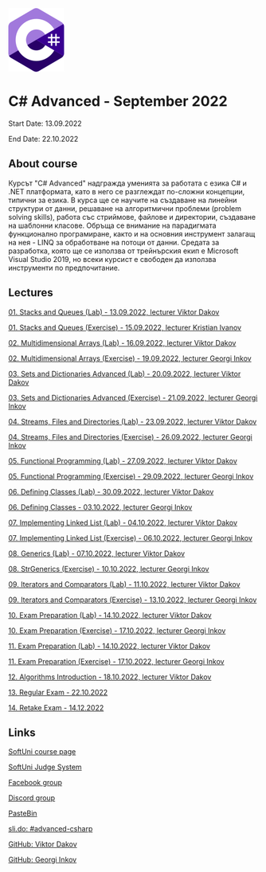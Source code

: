 <picture>
  <img alt="C# Logo" src="CSharp.svg">
</picture>



# C# Advanced - September 2022

Start Date: 13.09.2022

End Date: 22.10.2022


## About course 


Курсът "C# Advanced" надгражда уменията за работата с езика C# и .NET платформата, като в него се разглеждат по-сложни концепции, типични за езика. В курса ще се научите на създаване на линейни структури от данни, решаване на алгоритмични проблеми (problem solving skills), работа със стриймове, файлове и директории, създаване на шаблонни класове. Обръща се внимание на парадигмата функционално програмиране, както и на основния инструмент залагащ на нея - LINQ за обработване на потоци от данни. Средата за разработка, която ще се използва от трейнърския екип е Microsoft Visual Studio 2019, но всеки курсист е свободен да използва инструменти по предпочитание.


## Lectures 

[01. Stacks and Queues (Lab) - 13.09.2022, lecturer Viktor Dakov](01.Stacks-and-Queues/01.Lab)

[01. Stacks and Queues (Exercise) - 15.09.2022, lecturer Kristian Ivanov](01.Stacks-and-Queues/01.Exercise)

[02. Multidimensional Arrays (Lab) - 16.09.2022, lecturer Viktor Dakov](02.Multidimensional-Arrays/02.Lab)

[02. Multidimensional Arrays (Exercise) - 19.09.2022, lecturer Georgi Inkov](02.Multidimensional-Arrays/02.Exercise)

[03. Sets and Dictionaries Advanced (Lab) - 20.09.2022, lecturer Viktor Dakov](03.Sets-and-Dictionaries-Advanced/03.Lab)

[03. Sets and Dictionaries Advanced (Exercise) - 21.09.2022, lecturer Georgi Inkov](03.Sets-and-Dictionaries-Advanced/03.Exercise)

[04. Streams, Files and Directories (Lab) - 23.09.2022, lecturer Viktor Dakov](04.Streams-Files-and-Directories/04.Lab)

[04. Streams, Files and Directories (Exercise) - 26.09.2022, lecturer Georgi Inkov](04.Streams-Files-and-Directories/04.Exercise)

[05. Functional Programming (Lab) - 27.09.2022, lecturer Viktor Dakov](05.Functional-Programming/05.Lab)

[05. Functional Programming (Exercise) - 29.09.2022, lecturer Georgi Inkov](05.Functional-Programming/05.Exercise)

[06. Defining Classes (Lab) - 30.09.2022, lecturer Viktor Dakov]()

[06. Defining Classes - 03.10.2022, lecturer Georgi Inkov]()

[07. Implementing Linked List (Lab) - 04.10.2022, lecturer Viktor Dakov](https://github.com/AntonBlagoev/CSharp-Advanced)

[07. Implementing Linked List (Exercise) - 06.10.2022, lecturer Georgi Inkov](https://github.com/AntonBlagoev/CSharp-Advanced)

[08. Generics (Lab) - 07.10.2022, lecturer Viktor Dakov](https://github.com/AntonBlagoev/CSharp-Advanced)

[08. StrGenerics (Exercise) - 10.10.2022, lecturer Georgi Inkov](https://github.com/AntonBlagoev/CSharp-Advanced)

[09. Iterators and Comparators (Lab) - 11.10.2022, lecturer Viktor Dakov](https://github.com/AntonBlagoev/CSharp-Advanced)

[09. Iterators and Comparators (Exercise) - 13.10.2022, lecturer Georgi Inkov](https://github.com/AntonBlagoev/CSharp-Advanced)

[10. Exam Preparation (Lab) - 14.10.2022, lecturer Viktor Dakov](https://github.com/AntonBlagoev/CSharp-Advanced)

[10. Exam Preparation (Exercise) - 17.10.2022, lecturer Georgi Inkov](https://github.com/AntonBlagoev/CSharp-Advanced)

[11. Exam Preparation (Lab) - 14.10.2022, lecturer Viktor Dakov](https://github.com/AntonBlagoev/CSharp-Advanced)

[11. Exam Preparation (Exercise) - 17.10.2022, lecturer Georgi Inkov](https://github.com/AntonBlagoev/CSharp-Advanced)

[12. Algorithms Introduction - 18.10.2022, lecturer Viktor Dakov](https://github.com/AntonBlagoev/CSharp-Advanced)

[13. Regular Exam - 22.10.2022](https://github.com/AntonBlagoev/CSharp-Advanced)

[14. Retake Exam - 14.12.2022](https://github.com/AntonBlagoev/CSharp-Advanced)




## Links 

[SoftUni course page](https://softuni.bg/trainings/3842/csharp-advanced-september-2022#lesson-44651)

[SoftUni Judge System](https://judge.softuni.org/Contests#!/List/ByCategory/179/CSharp-Advanced)

[Facebook group](https://www.facebook.com/groups/CsharpAdvancedSeptember2022)

[Discord group](https://discord.gg/bzsrnZVb)

[PasteBin](https://pastebin.com/)

[sli.do: #advanced-csharp](https://app.sli.do/event/9wqZR3PGu5xLwWAmXKjw7x/live/questions)

[GitHub: Viktor Dakov](https://github.com/wikss)

[GitHub: Georgi Inkov](https://github.com/GoShow)



